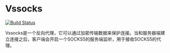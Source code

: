 # Vssocks

[![Build Status](https://travis-ci.com/hchen90/vssocks.svg?branch=master)](https://travis-ci.com/hchen90/vssocks)

Vssocks是一个反向代理，它可以通过加密传输数据来保护连接。当和服务器端建立连接之后，客户端会开启一个SOCKS5的服务端监听，用于接收SOCKS5的代理。
